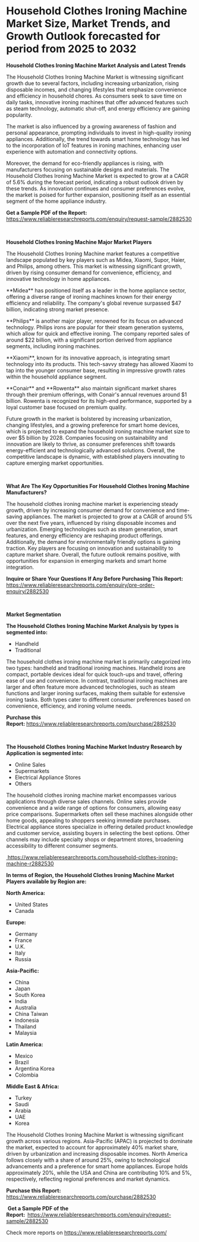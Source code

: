 <p><h1>Household Clothes Ironing Machine Market Size, Market Trends, and Growth Outlook forecasted for period from 2025 to 2032</h1></p><p><strong>Household Clothes Ironing Machine Market Analysis and Latest Trends</strong></p>
<p><p>The Household Clothes Ironing Machine Market is witnessing significant growth due to several factors, including increasing urbanization, rising disposable incomes, and changing lifestyles that emphasize convenience and efficiency in household chores. As consumers seek to save time on daily tasks, innovative ironing machines that offer advanced features such as steam technology, automatic shut-off, and energy efficiency are gaining popularity.</p><p>The market is also influenced by a growing awareness of fashion and personal appearance, prompting individuals to invest in high-quality ironing appliances. Additionally, the trend towards smart home technology has led to the incorporation of IoT features in ironing machines, enhancing user experience with automation and connectivity options.</p><p>Moreover, the demand for eco-friendly appliances is rising, with manufacturers focusing on sustainable designs and materials. The Household Clothes Ironing Machine Market is expected to grow at a CAGR of 5.6% during the forecast period, indicating a robust outlook driven by these trends. As innovation continues and consumer preferences evolve, the market is poised for further expansion, positioning itself as an essential segment of the home appliance industry.</p></p>
<p><strong>Get a Sample PDF of the Report:&nbsp;</strong> <a href="https://www.reliableresearchreports.com/enquiry/request-sample/2882530?utm_campaign=2186&utm_medium=2&utm_source=Github&utm_content=ia&utm_term=13032025&utm_id=household-clothes-ironing-machine">https://www.reliableresearchreports.com/enquiry/request-sample/2882530</a></p>
<p>&nbsp;</p>
<p><strong>Household Clothes Ironing Machine Major Market Players</strong></p>
<p><p>The Household Clothes Ironing Machine market features a competitive landscape populated by key players such as Midea, Xiaomi, Supor, Haier, and Philips, among others. This market is witnessing significant growth, driven by rising consumer demand for convenience, efficiency, and innovative technology in home appliances.</p><p>**Midea** has positioned itself as a leader in the home appliance sector, offering a diverse range of ironing machines known for their energy efficiency and reliability. The company's global revenue surpassed $47 billion, indicating strong market presence. </p><p>**Philips** is another major player, renowned for its focus on advanced technology. Philips irons are popular for their steam generation systems, which allow for quick and effective ironing. The company reported sales of around $22 billion, with a significant portion derived from appliance segments, including ironing machines. </p><p>**Xiaomi**, known for its innovative approach, is integrating smart technology into its products. This tech-savvy strategy has allowed Xiaomi to tap into the younger consumer base, resulting in impressive growth rates within the household appliance segment.</p><p>**Conair** and **Rowenta** also maintain significant market shares through their premium offerings, with Conair's annual revenues around $1 billion. Rowenta is recognized for its high-end performance, supported by a loyal customer base focused on premium quality.</p><p>Future growth in the market is bolstered by increasing urbanization, changing lifestyles, and a growing preference for smart home devices, which is projected to expand the household ironing machine market size to over $5 billion by 2028. Companies focusing on sustainability and innovation are likely to thrive, as consumer preferences shift towards energy-efficient and technologically advanced solutions. Overall, the competitive landscape is dynamic, with established players innovating to capture emerging market opportunities.</p></p>
<p>&nbsp;</p>
<p><strong>What Are The Key Opportunities For Household Clothes Ironing Machine Manufacturers?</strong></p>
<p><p>The household clothes ironing machine market is experiencing steady growth, driven by increasing consumer demand for convenience and time-saving appliances. The market is projected to grow at a CAGR of around 5% over the next five years, influenced by rising disposable incomes and urbanization. Emerging technologies such as steam generation, smart features, and energy efficiency are reshaping product offerings. Additionally, the demand for environmentally friendly options is gaining traction. Key players are focusing on innovation and sustainability to capture market share. Overall, the future outlook remains positive, with opportunities for expansion in emerging markets and smart home integration.</p></p>
<p><strong>Inquire or Share Your Questions If Any Before Purchasing This Report:</strong> <a href="https://www.reliableresearchreports.com/enquiry/pre-order-enquiry/2882530?utm_campaign=2186&utm_medium=2&utm_source=Github&utm_content=ia&utm_term=13032025&utm_id=household-clothes-ironing-machine">https://www.reliableresearchreports.com/enquiry/pre-order-enquiry/2882530</a></p>
<p>&nbsp;</p>
<p><strong>Market Segmentation</strong></p>
<p><strong>The Household Clothes Ironing Machine Market Analysis by types is segmented into:</strong></p>
<p><ul><li>Handheld</li><li>Traditional</li></ul></p>
<p><p>The household clothes ironing machine market is primarily categorized into two types: handheld and traditional ironing machines. Handheld irons are compact, portable devices ideal for quick touch-ups and travel, offering ease of use and convenience. In contrast, traditional ironing machines are larger and often feature more advanced technologies, such as steam functions and larger ironing surfaces, making them suitable for extensive ironing tasks. Both types cater to different consumer preferences based on convenience, efficiency, and ironing volume needs.</p></p>
<p><strong>Purchase this Report:&nbsp;</strong><a href="https://www.reliableresearchreports.com/purchase/2882530?utm_campaign=2186&utm_medium=2&utm_source=Github&utm_content=ia&utm_term=13032025&utm_id=household-clothes-ironing-machine">https://www.reliableresearchreports.com/purchase/2882530</a></p>
<p>&nbsp;</p>
<p><strong>The Household Clothes Ironing Machine Market Industry Research by Application is segmented into:</strong></p>
<p><ul><li>Online Sales</li><li>Supermarkets</li><li>Electrical Appliance Stores</li><li>Others</li></ul></p>
<p><p>The household clothes ironing machine market encompasses various applications through diverse sales channels. Online sales provide convenience and a wide range of options for consumers, allowing easy price comparisons. Supermarkets often sell these machines alongside other home goods, appealing to shoppers seeking immediate purchases. Electrical appliance stores specialize in offering detailed product knowledge and customer service, assisting buyers in selecting the best options. Other channels may include specialty shops or department stores, broadening accessibility to different consumer segments.</p></p>
<p><a href="https://www.reliableresearchreports.com/household-clothes-ironing-machine-r2882530?utm_campaign=2186&utm_medium=2&utm_source=Github&utm_content=ia&utm_term=13032025&utm_id=household-clothes-ironing-machine">&nbsp;https://www.reliableresearchreports.com/household-clothes-ironing-machine-r2882530</a></p>
<p><strong>In terms of Region, the Household Clothes Ironing Machine Market Players available by Region are:</strong></p>
<p>
    <p> <strong> North America: </strong>
        <ul>
            <li>United States</li>
            <li>Canada</li>
        </ul>
        </p> 
    <p> <strong> Europe: </strong>
        <ul>
            <li>Germany</li>
            <li>France</li>
            <li>U.K.</li>
            <li>Italy</li>
            <li>Russia</li>
        </ul>
        </p> 
    <p> <strong> Asia-Pacific: </strong>
        <ul>
            <li>China</li>
            <li>Japan</li>
            <li>South Korea</li>
            <li>India</li>
            <li>Australia</li>
            <li>China Taiwan</li>
            <li>Indonesia</li>
            <li>Thailand</li>
            <li>Malaysia</li>
        </ul>
        </p> 
    <p> <strong> Latin America: </strong>
        <ul>
            <li>Mexico</li>
            <li>Brazil</li>
            <li>Argentina Korea</li>
            <li>Colombia</li>
        </ul>
        </p> 
    <p> <strong> Middle East & Africa: </strong>
        <ul>
            <li>Turkey</li>
            <li>Saudi</li>
            <li>Arabia</li>
            <li>UAE</li>
            <li>Korea</li>
        </ul>
    </p>
    </p>
<p><p>The Household Clothes Ironing Machine Market is witnessing significant growth across various regions. Asia-Pacific (APAC) is projected to dominate the market, expected to account for approximately 40% market share, driven by urbanization and increasing disposable incomes. North America follows closely with a share of around 25%, owing to technological advancements and a preference for smart home appliances. Europe holds approximately 20%, while the USA and China are contributing 10% and 5%, respectively, reflecting regional preferences and market dynamics.</p></p>
<p><strong>Purchase this Report: </strong><a href="https://www.reliableresearchreports.com/purchase/2882530?utm_campaign=2186&utm_medium=2&utm_source=Github&utm_content=ia&utm_term=13032025&utm_id=household-clothes-ironing-machine">https://www.reliableresearchreports.com/purchase/2882530</a></p>
<p>&nbsp;<strong>Get a Sample PDF of the Report:&nbsp;&nbsp;</strong><a href="https://www.reliableresearchreports.com/enquiry/request-sample/2882530?utm_campaign=2186&utm_medium=2&utm_source=Github&utm_content=ia&utm_term=13032025&utm_id=household-clothes-ironing-machine">https://www.reliableresearchreports.com/enquiry/request-sample/2882530</a></p>
<p><strong></strong></p>
<p>Check more reports on <a href="https://www.reliableresearchreports.com/?utm_campaign=2186&utm_medium=2&utm_source=Github&utm_content=ia&utm_term=13032025&utm_id=household-clothes-ironing-machine">https://www.reliableresearchreports.com/</a></p>